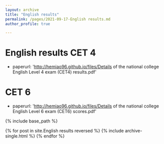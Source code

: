 ```yaml
---
layout: archive
title: "English results"
permalink: /pages/2021-09-17-English results.md
author_profile: true

---
```

English results
CET 4
======
* paperurl: 'http://hemiao96.github.io/files/Details of the national college English Level 4 exam (CET4) results.pdf'

CET 6
======
* paperurl: 'http://hemiao96.github.io/files/Details of the national college English Level 6 exam (CET6) scores.pdf'

{% include base_path %} 


{% for post in site.English results reversed %}
  {% include archive-single.html %}
{% endfor %}
